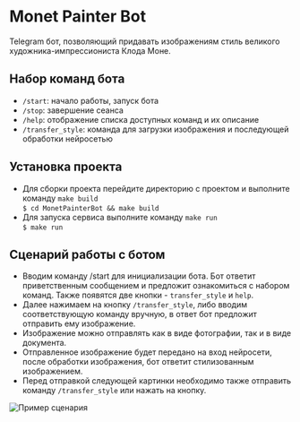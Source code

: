 # Monet Painter Bot

Telegram бот, позволяющий придавать изображениям стиль великого художника-импрессиониста Клода Моне.

## Набор команд бота

* `/start`: начало работы, запуск бота
* `/stop`: завершение сеанса
* `/help`: отображение списка доступных команд и их описание
* `/transfer_style`: команда для загрузки изображения и последующей обработки нейросетью

## Установка проекта

* Для сборки проекта перейдите директорию с проектом и
выполните команду `make build`  
  `$ cd MonetPainterBot && make build`
* Для запуска сервиса выполните команду `make run`  
  `$ make run`

## Сценарий работы с ботом

* Вводим команду /start для инициализации бота.
Бот ответит приветственным сообщением и предложит ознакомиться
с набором команд. Также появятся две кнопки - `transfer_style` и `help`.
* Далее нажимаем на кнопку `/transfer_style`, либо вводим соответствующую 
команду вручную, в ответ бот предложит отправить ему изображение.
* Изображение можно отправлять как в виде фотографии, так и в виде документа.
* Отправленное изображение будет передано на вход нейросети,
после обработки изображения, бот ответит стилизованным изображением.
* Перед отправкой следующей картинки необходимо 
также отправить команду `/transfer_style` или нажать на кнопку.

![Пример сценария](https://github.com/hexangel1/TransferStyleBot/blob/main/screenshots/screenshot5.png)
